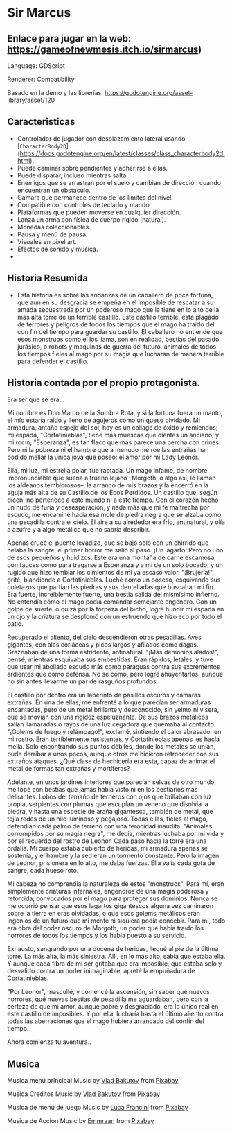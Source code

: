 # Sir Marcus

## Enlace para jugar en la web: https://gameofnewmesis.itch.io/sirmarcus)

Language: GDScript

Renderer: Compatibility

Basado en la demo y las librerías:
https://godotengine.org/asset-library/asset/120

## Caracteristicas


- Controlador de jugador con desplazamiento lateral usando [`CharacterBody2D`]		(https://docs.godotengine.org/en/latest/classes/class_characterbody2d.html).
- Puede caminar sobre pendientes y adherirse a ellas.
- Puede disparar, incluso mientras salta.
- Enemigos que se arrastran por el suelo y cambian de dirección cuando encuentran un obstáculo.
- Cámara que permanece dentro de los límites del nivel.
- Compatible con controles de teclado y mando.
- Plataformas que pueden moverse en cualquier dirección.
- Lanza un arma con física de cuerpo rígido (natural).
- Monedas coleccionables.
- Pausa y menú de pausa.
- Visuales en pixel art.
- Efectos de sonido y música.
- 
## Historia Resumida
- Esta historia es sobre las andanzas de un caballero de poca fortuna, 
que aun en su desgracia se empeña en el imposible de rescatar a su amada
secuestrada por un poderoso mago que la tiene en lo alto de la mas alta torre
de un terrible castillo.
Este castillo terrible, esta plagado de terrores y peligros de todos los tiempos
que el mago ha traído del con fin del tiempo para guardar su castillo.
El caballero no entiende que esos monstruos como el los llama, son en realidad,
bestias del pasado jurásico, o robots y maquinas de guerra del futuro, animales
de todos los tiempos fieles al mago por su magia que lucharan de manera terrible
para defender el castillo.

## Historia contada por el propio protagonista.
Era ser que se era...

  Mi nombre es Don Marco de la Sombra Rota, y si la fortuna fuera un manto, el mío estaría raído y lleno de agujeros como un queso olvidado. Mi armadura, antaño espejo del sol, hoy es un collage de óxido y remiendos; mi espada, "Cortatinieblas", tiene más muescas que dientes un anciano; y mi rocín, "Esperanza", es tan flaco que más parece una percha con crines. Pero ni la pobreza ni el hambre que a menudo me roe las entrañas han podido mellar la única joya que poseo: el amor por mi Lady Leonor.
  
Ella, mi luz, mi estrella polar, fue raptada. Un mago infame, de nombre impronunciable que suena a trueno lejano –Morgoth, o algo así, lo llaman los aldeanos temblorosos–, la arrancó de mis brazos y la encerró en la aguja más alta de su Castillo de los Ecos Perdidos. Un castillo que, según dicen, no pertenece a este mundo ni a este tiempo.
Con el corazón hecho un nudo de furia y desesperación, y nada más que mi fe maltrecha por escudo, me encaminé hacia esa mole de piedra negra que se alzaba como una pesadilla contra el cielo. El aire a su alrededor era frío, antinatural, y olía a azufre y a algo metálico que no sabría describir.

Apenas crucé el puente levadizo, que se bajó solo con un chirrido que helaba la sangre, el primer horror me salió al paso. ¡Un lagarto! Pero no uno de esos pequeños y huidizos. Este era una montaña de carne escamosa, con fauces como para tragarse a Esperanza y a mí de un solo bocado, y un rugido que hizo temblar los cimientos de mi ya escaso valor. "¡Brujería!", grité, blandiendo a Cortatinieblas. Luché como un poseso, esquivando sus coletazos que partían las piedras y sus dentelladas que buscaban mi fin. Era fuerte, increíblemente fuerte, una bestia salida del mismísimo infierno. No entendía cómo el mago podía comandar semejante engendro. Con un golpe de suerte, o quizá por la torpeza del bicho, logré hundir mi espada en un ojo y la criatura se desplomó con un estruendo que hizo eco por todo el patio.

Recuperado el aliento, del cielo descendieron otras pesadillas. Aves gigantes, con alas coriáceas y picos largos y afilados como dagas. Graznaban de una forma estridente, antinatural. "¡Más demonios alados!", pensé, mientras esquivaba sus embestidas. Eran rápidos, letales, y tuve que usar mi abollado escudo más como paraguas contra sus excrementos ardientes que como defensa. No sé cómo, pero logré ahuyentarlos, aunque no sin antes llevarme un par de rasguños profundos.

El castillo por dentro era un laberinto de pasillos oscuros y cámaras extrañas. En una de ellas, me enfrenté a lo que parecían ser armaduras encantadas, pero de un metal brillante y desconocido, sin yelmo ni visera, que se movían con una rigidez espeluznante. De sus brazos metálicos salían llamaradas o rayos de una luz cegadora que quemaba al contacto. "¡Golems de fuego y relámpago!", exclamé, sintiendo el calor abrasador en mi rostro. Eran terriblemente resistentes, y Cortatinieblas apenas les hacía mella. Solo encontrando sus puntos débiles, donde los metales se unían, pude derribar a unos pocos, aunque otros me hicieron retroceder con sus extraños ataques. ¿Qué clase de hechicería era esta, capaz de animar el metal de formas tan extrañas y mortíferas?

Adelante, en unos jardines interiores que parecían selvas de otro mundo, me topé con bestias que jamás había visto ni en los bestiarios más delirantes. Lobos del tamaño de terneros con ojos que brillaban con luz propia, serpientes con plumas que escupían un veneno que disolvía la piedra, y hasta una especie de araña gigantesca, también de metal, que tejía redes de un hilo luminoso y pegajoso. Todas ellas, fieles al mago, defendían cada palmo de terreno con una ferocidad inaudita. "Animales corrompidos por su magia negra", me decía, mientras luchaba por mi vida y por el recuerdo del rostro de Leonor.
Cada paso hacia la torre era una ordalía. Mi cuerpo estaba cubierto de heridas, mi armadura apenas se sostenía, y el hambre y la sed eran un tormento constante. Pero la imagen de Leonor, prisionera en lo alto, me daba fuerzas. Ella valía cada gota de sangre, cada hueso roto.

Mi cabeza no comprendia la naturaleza de estos "monstruos". Para mí, eran simplemente criaturas infernales, engendros de una magia poderosa y retorcida, convocados por el mago para proteger sus dominios. Nunca se me ocurrió pensar que esos lagartos gigantescos alguna vez caminaron sobre la tierra en eras olvidadas, o que esos golems metálicos eran ingenios de un futuro que mi mente ni siquiera podía concebir. Para mí, todo era obra del poder oscuro de Morgoth, un poder que había traído los horrores de todos los tiempos y los había puesto a su servicio.

Exhausto, sangrando por una docena de heridas, llegué al pie de la última torre. La más alta, la más siniestra. Allí, en lo más alto, sabía que estaba ella. Y aunque cada fibra de mi ser gritaba que era imposible, que estaba solo y desvalido contra un poder inimaginable, apreté la empuñadura de Cortatinieblas.

"Por Leonor", mascullé, y comencé la ascensión, sin saber qué nuevos horrores, qué nuevas bestias de pesadilla me aguardaban, pero con la certeza de que mi amor, aunque pobre y desgraciado, era lo único real en este castillo de imposibles. Y por ella, lucharía hasta el último aliento contra todas las aberraciones que el mago hubiera arrancado del confín del tiempo.

 Ahora comienza tu aventura..

## Musica

Musica menú principal
Music by <a href="https://pixabay.com/es/users/deuslower-45666444/?utm_source=link-attribution&utm_medium=referral&utm_campaign=music&utm_content=236809">Vlad Bakutov</a> from <a href="https://pixabay.com/music//?utm_source=link-attribution&utm_medium=referral&utm_campaign=music&utm_content=236809">Pixabay</a>

Musica Creditos
Music by <a href="https://pixabay.com/es/users/deuslower-45666444/?utm_source=link-attribution&utm_medium=referral&utm_campaign=music&utm_content=237371">Vlad Bakutov</a> from <a href="https://pixabay.com//?utm_source=link-attribution&utm_medium=referral&utm_campaign=music&utm_content=237371">Pixabay</a>

Musica de menú de juego
Music by <a href="https://pixabay.com/es/users/lucafrancini-19914739/?utm_source=link-attribution&utm_medium=referral&utm_campaign=music&utm_content=196571">Luca Francini</a> from <a href="https://pixabay.com//?utm_source=link-attribution&utm_medium=referral&utm_campaign=music&utm_content=196571">Pixabay</a>

Musica de Accion
Music by <a href="https://pixabay.com/es/users/emmraan-24732583/?utm_source=link-attribution&utm_medium=referral&utm_campaign=music&utm_content=270566">Emmraan</a> from <a href="https://pixabay.com/music//?utm_source=link-attribution&utm_medium=referral&utm_campaign=music&utm_content=270566">Pixabay</a>

